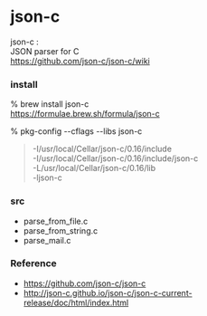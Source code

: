 json-c
===============


json-c :  <br/>
JSON parser for C <br/>
https://github.com/json-c/json-c/wiki <br/>


### install
% brew install json-c <br/>
https://formulae.brew.sh/formula/json-c <br/>

% pkg-config --cflags --libs json-c <br/>
> -I/usr/local/Cellar/json-c/0.16/include <br/>
> -I/usr/local/Cellar/json-c/0.16/include/json-c <br/>
> -L/usr/local/Cellar/json-c/0.16/lib <br/>
> -ljson-c <br/>


### src
- parse_from_file.c <br/>
- parse_from_string.c <br/>
- parse_mail.c <br/>


### Reference <br/>
- https://github.com/json-c/json-c
- http://json-c.github.io/json-c/json-c-current-release/doc/html/index.html


